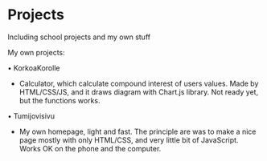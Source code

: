 # Projects
Including school projects and my own stuff

My own projects:

• KorkoaKorolle
  - Calculator, which calculate compound interest of users values. Made by HTML/CSS/JS,
    and it draws diagram with Chart.js library. Not ready yet, but the functions works.
  
• Tumijovisivu
  - My own homepage, light and fast. The principle are was to make a nice page mostly with
    only HTML/CSS, and very little bit of JavaScript. Works OK on the phone and the computer.

